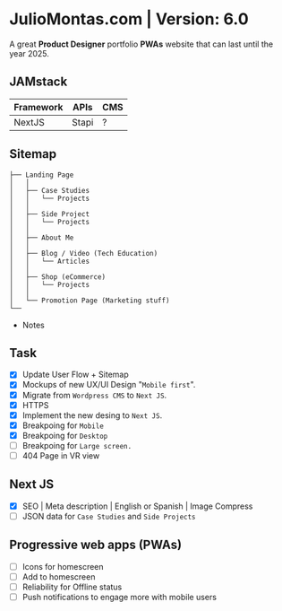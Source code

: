 # JulioMontas.com | Version: 6.0
A great **Product Designer** portfolio **PWAs** website that can last until the year 2025.  

## JAMstack
Framework | APIs | CMS | 
---|---|---|
NextJS | Stapi | ?
## Sitemap
```
├── Landing Page
│   │
│   ├── Case Studies
│   │   └── Projects
│   │
│   ├── Side Project
│   │   └── Projects
│   │
│   ├── About Me
│   │
│   ├── Blog / Video (Tech Education)
│   │   └── Articles
│   │
│   ├── Shop (eCommerce)
│   │   └── Projects
│   │
│   └── Promotion Page (Marketing stuff)
└──        
```
* Notes
## Task
- [x] Update User Flow + Sitemap
- [x] Mockups of new UX/UI Design "`Mobile first`".
- [x] Migrate from `Wordpress CMS` to `Next JS`.
- [x] HTTPS
- [x] Implement the new desing to `Next JS`.
- [x] Breakpoing for `Mobile`
- [x] Breakpoing for `Desktop`
- [ ] Breakpoing for `Large screen.`
- [ ] 404 Page in VR view 
## Next JS
- [x] SEO
      | Meta description
      | English or Spanish
      | Image Compress
- [ ] JSON data for `Case Studies` and `Side Projects`
## Progressive web apps (PWAs)
- [ ] Icons for homescreen
- [ ] Add to homescreen
- [ ] Reliability for Offline status
- [ ] Push notifications to engage more with mobile users
